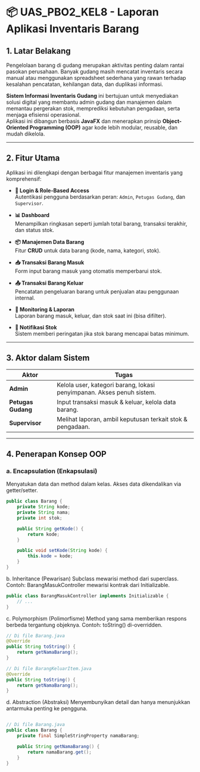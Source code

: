 # 📦 UAS_PBO2_KEL8 - Laporan Aplikasi Inventaris Barang

## 1. Latar Belakang

Pengelolaan barang di gudang merupakan aktivitas penting dalam rantai pasokan perusahaan. Banyak gudang masih mencatat inventaris secara manual atau menggunakan spreadsheet sederhana yang rawan terhadap kesalahan pencatatan, kehilangan data, dan duplikasi informasi.

**Sistem Informasi Inventaris Gudang** ini bertujuan untuk menyediakan solusi digital yang membantu admin gudang dan manajemen dalam memantau pergerakan stok, memprediksi kebutuhan pengadaan, serta menjaga efisiensi operasional.  
Aplikasi ini dibangun berbasis **JavaFX** dan menerapkan prinsip **Object-Oriented Programming (OOP)** agar kode lebih modular, reusable, dan mudah dikelola.

---

## 2. Fitur Utama

Aplikasi ini dilengkapi dengan berbagai fitur manajemen inventaris yang komprehensif:

- **🔐 Login & Role-Based Access**  
  Autentikasi pengguna berdasarkan peran: `Admin`, `Petugas Gudang`, dan `Supervisor`.

- **📊 Dashboard**  
  Menampilkan ringkasan seperti jumlah total barang, transaksi terakhir, dan status stok.

- **📦 Manajemen Data Barang**  
  Fitur **CRUD** untuk data barang (kode, nama, kategori, stok).

- **📥 Transaksi Barang Masuk**  
  Form input barang masuk yang otomatis memperbarui stok.

- **📤 Transaksi Barang Keluar**  
  Pencatatan pengeluaran barang untuk penjualan atau penggunaan internal.

- **📑 Monitoring & Laporan**  
  Laporan barang masuk, keluar, dan stok saat ini (bisa difilter).

- **🔔 Notifikasi Stok**  
  Sistem memberi peringatan jika stok barang mencapai batas minimum.

---

## 3. Aktor dalam Sistem

| Aktor           | Tugas                                                                 |
|----------------|-----------------------------------------------------------------------|
| **Admin**       | Kelola user, kategori barang, lokasi penyimpanan. Akses penuh sistem. |
| **Petugas Gudang** | Input transaksi masuk & keluar, kelola data barang.                   |
| **Supervisor**  | Melihat laporan, ambil keputusan terkait stok & pengadaan.            |

---

## 4. Penerapan Konsep OOP

### a. Encapsulation (Enkapsulasi)

Menyatukan data dan method dalam kelas. Akses data dikendalikan via getter/setter.

```java
public class Barang {
    private String kode;
    private String nama;
    private int stok;

    public String getKode() { 
        return kode; 
    }

    public void setKode(String kode) { 
        this.kode = kode;
    }
}

```
b. Inheritance (Pewarisan)
Subclass mewarisi method dari superclass. Contoh: BarangMasukController mewarisi kontrak dari Initializable.


```java
public class BarangMasukController implements Initializable {
    // ...
}

```
c. Polymorphism (Polimorfisme)
Method yang sama memberikan respons berbeda tergantung objeknya. Contoh: toString() di-overridden.

```java
// Di file Barang.java
@Override
public String toString() {
    return getNamaBarang();
}

// Di file BarangKeluarItem.java
@Override
public String toString() {
    return getNamaBarang();
}

```

d. Abstraction (Abstraksi)
Menyembunyikan detail dan hanya menunjukkan antarmuka penting ke pengguna.
```java

// Di file Barang.java
public class Barang {
    private final SimpleStringProperty namaBarang;

    public String getNamaBarang() {
        return namaBarang.get();
    }
}


